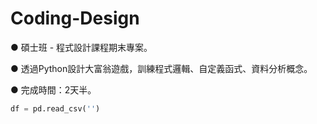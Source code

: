 # Coding-Design

● 碩士班 - 程式設計課程期末專案。

● 透過Python設計大富翁遊戲，訓練程式邏輯、自定義函式、資料分析概念。

● 完成時間：2天半。

```python
df = pd.read_csv('')
```


